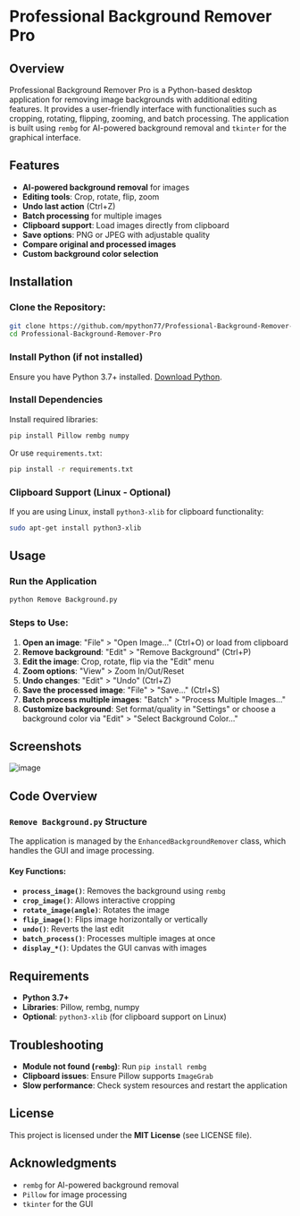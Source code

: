 # Professional Background Remover Pro

## Overview
Professional Background Remover Pro is a Python-based desktop application for removing image backgrounds with additional editing features. It provides a user-friendly interface with functionalities such as cropping, rotating, flipping, zooming, and batch processing. The application is built using `rembg` for AI-powered background removal and `tkinter` for the graphical interface.

## Features
- **AI-powered background removal** for images
- **Editing tools**: Crop, rotate, flip, zoom
- **Undo last action** (Ctrl+Z)
- **Batch processing** for multiple images
- **Clipboard support**: Load images directly from clipboard
- **Save options**: PNG or JPEG with adjustable quality
- **Compare original and processed images**
- **Custom background color selection**

## Installation
### Clone the Repository:
```bash
git clone https://github.com/mpython77/Professional-Background-Remover-Pro.git
cd Professional-Background-Remover-Pro
```
### Install Python (if not installed)
Ensure you have Python 3.7+ installed. [Download Python](https://www.python.org/downloads/).

### Install Dependencies
Install required libraries:
```bash
pip install Pillow rembg numpy
```
Or use `requirements.txt`:
```bash
pip install -r requirements.txt
```

### Clipboard Support (Linux - Optional)
If you are using Linux, install `python3-xlib` for clipboard functionality:
```bash
sudo apt-get install python3-xlib
```

## Usage
### Run the Application
```bash
python Remove Background.py
```
### Steps to Use:
1. **Open an image**: "File" > "Open Image..." (Ctrl+O) or load from clipboard
2. **Remove background**: "Edit" > "Remove Background" (Ctrl+P)
3. **Edit the image**: Crop, rotate, flip via the "Edit" menu
4. **Zoom options**: "View" > Zoom In/Out/Reset
5. **Undo changes**: "Edit" > "Undo" (Ctrl+Z)
6. **Save the processed image**: "File" > "Save..." (Ctrl+S)
7. **Batch process multiple images**: "Batch" > "Process Multiple Images..."
8. **Customize background**: Set format/quality in "Settings" or choose a background color via "Edit" > "Select Background Color..."

## Screenshots
![image](https://github.com/user-attachments/assets/2e737f47-33f9-4ef4-a3b5-b42152ecefb8)



## Code Overview
### `Remove Background.py` Structure
The application is managed by the `EnhancedBackgroundRemover` class, which handles the GUI and image processing.
#### Key Functions:
- **`process_image()`**: Removes the background using `rembg`
- **`crop_image()`**: Allows interactive cropping
- **`rotate_image(angle)`**: Rotates the image
- **`flip_image()`**: Flips image horizontally or vertically
- **`undo()`**: Reverts the last edit
- **`batch_process()`**: Processes multiple images at once
- **`display_*()`**: Updates the GUI canvas with images

## Requirements
- **Python 3.7+**
- **Libraries**: Pillow, rembg, numpy
- **Optional**: `python3-xlib` (for clipboard support on Linux)

## Troubleshooting
- **Module not found (`rembg`)**: Run `pip install rembg`
- **Clipboard issues**: Ensure Pillow supports `ImageGrab`
- **Slow performance**: Check system resources and restart the application



## License
This project is licensed under the **MIT License** (see LICENSE file).

## Acknowledgments
- `rembg` for AI-powered background removal
- `Pillow` for image processing
- `tkinter` for the GUI


